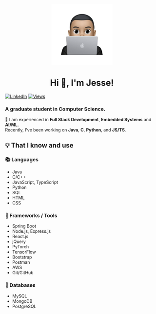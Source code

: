 <div id="header" align="center">
  <img src="https://github.com/JesseLee62/img-storage/blob/master/memoji-laptop.png" width="200"/>
  <h1>Hi 👋, I'm Jesse!</h1>
</div>

[![LinkedIn](https://img.shields.io/badge/LinkedIn-Connect-blue?style=social&logo=linkedin)](https://www.linkedin.com/in/jesselee62)
[![Views](https://komarev.com/ghpvc/?username=jc-hiroto&label=Profile%20views&color=0e75b6&style=flat)](https://github.com/JesseLee62)


### A graduate student in Computer Science. 

🧠 I am experienced in **Full Stack Development**, **Embedded Systems** and **AI/ML**.    
Recently, I've been working on **Java**, **C**, **Python**, and **JS/TS**.


## 💡 That I know and use  
### 📚 Languages
- Java
- C/C++
- JavaScript, TypeScript
- Python
- SQL
- HTML
- CSS
  
### 🔧 Frameworks / Tools
- Spring Boot
- Node.js, Express.js
- React.js
- jQuery
- PyTorch
- TensorFlow
- Bootstrap
- Postman
- AWS
- Git/GitHub

### 💾 Databases
- MySQL
- MongoDB
- PostgreSQL

<!--
**JesseLee62/JesseLee62** is a ✨ _special_ ✨ repository because its `README.md` (this file) appears on your GitHub profile.

Here are some ideas to get you started:

- 🔭 I’m currently working on ...
- 🌱 I’m currently learning ...
- 👯 I’m looking to collaborate on ...
- 🤔 I’m looking for help with ...
- 💬 Ask me about ...
- 📫 How to reach me: ...
- 😄 Pronouns: ...
- ⚡ Fun fact: ...
-->
